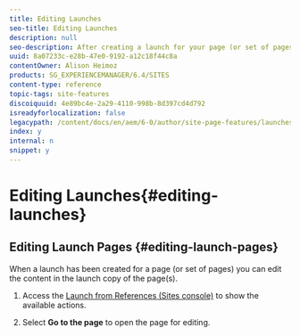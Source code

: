 ```yaml
---
title: Editing Launches
seo-title: Editing Launches
description: null
seo-description: After creating a launch for your page (or set of pages) you can edit the content in the launch copy of the page(s). 
uuid: 8a07233c-e28b-47e0-9192-a12c18f44c8a
contentOwner: Alison Heimoz
products: SG_EXPERIENCEMANAGER/6.4/SITES
content-type: reference
topic-tags: site-features
discoiquuid: 4e89bc4e-2a29-4110-998b-8d397cd4d792
isreadyforlocalization: false
legacypath: /content/docs/en/aem/6-0/author/site-page-features/launches
index: y
internal: n
snippet: y
---
```


# Editing Launches{#editing-launches}

## Editing Launch Pages {#editing-launch-pages}

When a launch has been created for a page (or set of pages) you can edit the content in the launch copy of the page(s).

<!-- 

Comment Type: remark
Last Modified By: unknown unknown (ims-author-57F1056A4CD116590A746C15@AdobeID)
Last Modified Date: 2017-11-30T04:52:42.811-0500

<p>no way to open a launch page for editing from the Launches console?</p> 
<p>MS&gt;&gt;&gt; no, the launches console is for managing launches, less so editing launch content</p>

 -->

1. Access the [Launch from References (Sites console)](../../authoring/using/launches.md#launchesinreferencessitesconsole) to show the available actions.
1. Select **Go to the page** to open the page for editing.

   <!-- 

Comment Type: remark
Last Modified By: unknown unknown (ims-author-57F1056A4CD116590A746C15@AdobeID)
Last Modified Date: 2017-11-30T04:52:42.954-0500

<p>this only takes you to the root page.....in touch how to:</p> 
<ul> 
 <li>navigate to subpages (edit url or continually flip to preview?) - slightly easier in classic</li> 
 <li>create a new child page somewhere (possible in classic)</li> 
</ul> 
<p>for 6.4 see </p> 
<ul> 
 <li>https://jira.corp.adobe.com/browse/CQ-84464</li> 
 <li>https://jira.corp.adobe.com/browse/CQ-55740</li> 
</ul>

 -->

### Editing Launch Pages Subject to a Live Copy {#editing-launch-pages-subject-to-a-live-copy}

If your launch is based upon a [live copy](../../administering/using/msm.md) then you will:

* see lock symbols (small padlocks) when you edit a component (content and/or properties).
* see the **Live Copy** tab in **Page Properties**

A livecopy is used to synchronize content *from* the source branch *to* your launch branch (to keep your launch up-to-date with changes made in the source).

You can make changes in the same way as you can edit a standard live copy; for example:

* Clicking on a closed padlock will break this synchronization and allow you to make new updates to the content in your launch. Once unlocked (open padlock) your changes will not be overwritten by any changes made at the same location within the source branch.
* **Suspend** (and **Resume**) inheritance for a specific page.

See [Changing Live Copy Content](../../administering/using/msm-livecopy.md#changinglivecopycontent) for further information.

## Comparing a Launch Page to its Source Page {#comparing-a-launch-page-to-its-source-page}

To track the changes you have made, you can view the launch in **References** and compare the launch page with its source page:

1. In the **Sites** console, [navigate to the source page of your launch and select it](../../authoring/using/basic-handling.md#viewingandselectingyourresources).
1. Open the ** [References](../../authoring/using/basic-handling.md#references)** panel and select **Launches**.
1. Select your specific launch then **Compare to Source**:

   ![](assets/chlimage_1-83.png)

1. The two pages (launch and source) will be opened side-by-side.

   For full information about using this feature see [Page Diff](../../authoring/using/page-diff.md).

## Changing the Source Pages Used {#changing-the-source-pages-used}

At any time you can either add or remove pages to/from the range of source pages for a launch:

1. Access and select the launch from either:

    * the [Launches console](../../authoring/using/launches.md#thelaunchesconsole):

        * Select **Edit**.

    * [References (Sites console)](../../authoring/using/launches.md#launchesinreferencessitesconsole) to show the available actions:

        * Select **Edit Launch**.

   The source pages will be shown.

1. Make your required changes, then confirm with **Save**.

   >[!NOTE]
   >
   >To add pages to a launch they must be below a common language root; i.e. within a single site.

## Editing a Launch Configuration {#editing-a-launch-configuration}

At any time you can edit the properties for a launch:

1. Access and select the launch from either:

    * the [Launches console](../../authoring/using/launches.md#thelaunchesconsole):

        * Select **Properties**.

    * [References (Sites console)](../../authoring/using/launches.md#launchesinreferencessitesconsole) to show the available actions:

        * Select **Edit Properties**.

   The details will be shown.

1. Make your required changes, then confirm with **Save**.

   See [Launches - the Order of Events](../../authoring/using/launches.md#main-pars-title-6) for information about the purpose and interaction of the **Launch Date** and **Production Ready** fields.

## Discovering the Launch Status of a Page {#discovering-the-launch-status-of-a-page}

The status is shown when you select a specific launch from the references tab (see [Launches in References (Sites Console)](../../authoring/using/launches.md#launchesinreferencessitesconsole)).

![](assets/chlimage_1-84.png)

